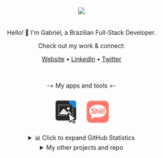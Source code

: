 <br>

<div align="center">

<img src="https://64.media.tumblr.com/774b3503e729ff45ae2e879acd29a79a/39f022c1c1c67a06-c2/s1280x1920/a4714b2f2b1995804399bc36ce2dd1df00c7a706.gifv" style="height: 350px">

<br>
<br>

Hello! 👋 I'm Gabriel, a Brazilian Full-Stack Developer.
<br>

Check out my work & connect:

<p>
  <a href="https://comunit-folio.web.app/" target="_blank">Website</a> • 
  <a href="https://www.linkedin.com/in/gabriel-nascimento-gama-5b0b30185/" target="_blank">LinkedIn</a> •
  <a href="[YOUR_TWITTER_LINK_HERE]" target="_blank">Twitter</a>
</p>

<br>

-= My apps and tools =-

<p align="center">
  <a href="https://github.com/GabrielBaiano/Banered/tree/main" target="_blank"><img src="https://raw.githubusercontent.com/GabrielBaiano/Banered/main/src/assets/icon.png" alt="Banered Showcase" width="73"/></a>
  <a href="https://github.com/GabrielBaiano/shii-study-assistant" target="_blank"><img src="shii_icon_256x256.png" alt="StealthAPP Showcase" width="68"/></a>

</p>
<details>
<summary>📊 Click to expand GitHub Statistics</summary>

<div align="center">

<img src="https://github-readme-stats.vercel.app/api?username=GabrielBaiano&show_icons=true&theme=tokyonight&hide_border=true&count_private=true" alt="GitHub Stats" width="400"/>

<img src="https://github-readme-streak-stats.herokuapp.com/?user=GabrielBaiano&theme=tokyonight&hide_border=true" alt="GitHub Streak" width="400"/>

<img src="https://github-readme-stats.vercel.app/api/top-langs/?username=GabrielBaiano&layout=compact&theme=tokyonight&hide_border=true&langs_count=8" alt="Top Languages" width="400"/>

</div>

</details>

<details>
  <summary>My other projects and repo</summary>
  
**Handbook** | **Homepage** | **Stars** | **Downloads**
:--- | --- | :--- | :---
[awesome-readme](https://github.com/GabrielBaiano/awesome-readme) | — | [![GitHub stars](https://badgen.net/github/stars/GabrielBaiano/awesome-readme?style=flat&label=)](https://github.com/GabrielBaiano/awesome-readme/stargazers) | [![NPM Downloads](https://img.shields.io/npm/dm/awesome-readme-templates.svg?label=&logo=npm&style=flat&labelColor=ffacab&color=dd4e4c)](https://www.npmjs.com/package/awesome-readme-templates)

</details>

</div>
